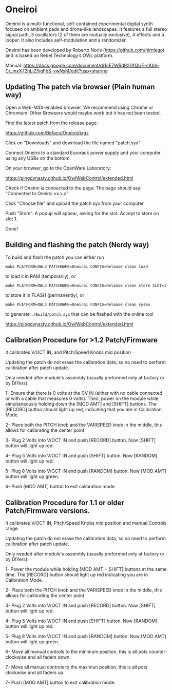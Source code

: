 # Oneiroi

Oneiroi is a multi-functional, self-contained experimental digital synth focused on ambient pads and drone-like landscapes.
It features a full stereo signal path, 3 oscillators (2 of them are mutually exclusive), 4 effects and a looper. It also includes self-modulation and a randomizer.

Oneiroi has been developed by Roberto Noris (<https://github.com/hirnlego>) and is based on Rebel Technology’s OWL platform.

Manual: <https://docs.google.com/document/d/1cE7WRd92GfQUE-cKbV-Cr_mxX72hLjZ5igFbS-vwNsM/edit?usp=sharing>

## Updating The patch via browser (Plain human way)

Open a Web-MIDI-enabled browser. We recommend using Chrome or Chromium.
Other Browsers would maybe work but it has not been tested.

Find the latest patch from the release page:

<https://github.com/Befaco/Oneiroi/tags>

Click on "Downloads" and download the file named "patch.syx"

Connect Oneiroi to a standard Eurorack power supply and your computer using any USBs on the bottom.

On your browser, go to the OpenWare Laboratory:

<https://pingdynasty.github.io/OwlWebControl/extended.html>

Check if Oneiroi is connected to the page: The page should say: "Connected to Oneiroi vx.x.x"

Click "Choose file" and upload the patch.syx from your computer

Push "Store". A popup will appear, asking for the slot. Accept to store on slot 1.

Done!



## Building and flashing the patch (Nerdy way)

To build and flash the patch you can either run

`make PLATFORM=OWL3 PATCHNAME=Oneiroi CONFIG=Release clean load`

to load it in RAM (temporarily), or

`make PLATFORM=OWL3 PATCHNAME=Oneiroi CONFIG=Release clean store SLOT=1`

to store it in FLASH (permanently), or

`make PLATFORM=OWL3 PATCHNAME=Oneiroi CONFIG=Release clean sysex`

to generate `./Build/patch.syx` that can be flashed with
the online tool

<https://pingdynasty.github.io/OwlWebControl/extended.html>

## Calibration Procedure for >1.2 Patch/Firmware

It calibrates V/OCT IN, and Pitch/Speed Knobs mid position

Updating the patch do not erase the calibration data, so no need to perform calibration after patch update.

Only needed after module's assembly (usually preformed only at factory or by DIYers).

 
  1- Ensure that there is 0 volts at the CV IN (either with no cable connected or with a cable that measures 0 volts).
     Then, power on the module while simultaneously holding down the [MOD AMT] and [SHIFT] buttons.
     The [RECORD] button should light up red, indicating that you are in Calibration Mode.
     
  2- Place both the PITCH knob and the VARISPEED knob in the middle, this allows for calibrating the center point
  
  3- Plug 2 Volts into V/OCT IN and push [RECORD] button. Now [SHIFT] button will light up red.

  4- Plug 5 Volts into V/OCT IN and push [SHIFT] button. Now [RANDOM] button will light up red.

  5- Plug 8 Volts into V/OCT IN and push [RANDOM] button. Now [MOD AMT] button will light up green. 

  6- Push [MOD AMT] button to exit calibration mode.

  

  ## Calibration Procedure for 1.1 or older Patch/Firmware versions.
  
It calibrates V/OCT IN, Pitch/Speed Knobs mid position and manual Controls range.

Updating the patch do not erase the calibration data, so no need to perform calibration after patch update.

Only needed after module's assembly (usually preformed only at factory or by DIYers).


  1- Power the module while holding [MOD AMT + SHIFT] buttons at the same time. 
The [RECORD] button should light up red indicating you are in Calibration Mode.


  2- Place both the PITCH knob and the VARISPEED knob in the middle, this allows for calibrating the center point
  
  3- Plug 2 Volts into V/OCT IN and push [RECORD] button. Now [SHIFT] button will light up red.

  4- Plug 5 Volts into V/OCT IN and push [SHIFT] button. Now [RANDOM] button will light up red.

  5- Plug 8 Volts into V/OCT IN and push [RANDOM] button. Now [MOD AMT] button will light up green. 

  6- Move all manual controls to the minimum position, this is all pots counter-clockwise and all faders down.
  
  7- Move all manual controls to the maximun position, this is all pots clockwise and all faders up.

  7- Push [MOD AMT] button to exit calibration mode.


